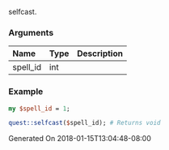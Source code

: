 selfcast.
### Arguments
**Name**|**Type**|**Description**
:---|:---|:---
spell_id|int|

### Example

```perl
my $spell_id = 1;

quest::selfcast($spell_id); # Returns void
```


Generated On 2018-01-15T13:04:48-08:00